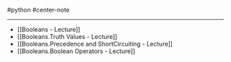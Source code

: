 #python #center-note 

---

- [[Booleans - Lecture]]
- [[Booleans.Truth Values - Lecture]]
- [[Booleans.Precedence and ShortCircuiting - Lecture]]
- [[Booleans.Boolean Operators - Lecture]]